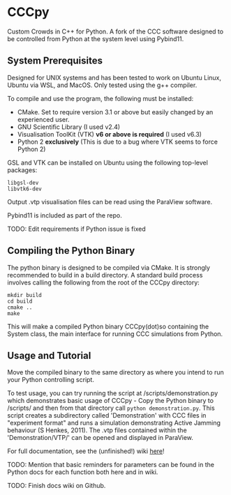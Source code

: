 # CCCpy
Custom Crowds in C++ for Python. A fork of the CCC software designed to be controlled from Python at the system level using Pybind11.

## System Prerequisites
Designed for UNIX systems and has been tested to work on Ubuntu Linux, Ubuntu via WSL, and MacOS. Only tested using the g++ compiler. 

To compile and use the program, the following must be installed:
- CMake. Set to require version 3.1 or above but easily changed by an experienced user.
- GNU Scientific Library (I used v2.4)
- Visualisation ToolKit (VTK) **v6 or above is required** (I used v6.3)
- Python 2 **exclusively** (This is due to a bug where VTK seems to force Python 2) 

GSL and VTK can be installed on Ubuntu using the following top-level packages:
```
libgsl-dev
libvtk6-dev
```
Output .vtp visualisation files can be read using the ParaView software.

Pybind11 is included as part of the repo. 

TODO: Edit requirements if Python issue is fixed

## Compiling the Python Binary 
The python binary is designed to be compiled via CMake. It is strongly recommended to build in a build directory. A standard build process involves calling the following from the root of the CCCpy directory:
```
mkdir build
cd build
cmake ..
make
```
This will make a compiled Python binary CCCpy(dot)so containing the System class, the main interface for running CCC simulations from Python. 

## Usage and Tutorial
Move the compiled binary to the same directory as where you intend to run your Python controlling script. 

To test usage, you can try running the script at /scripts/demonstration.py which demonstrates basic usage of CCCpy - Copy the Python binary to /scripts/ and then from that directory call ``python demonstration.py``. This script creates a subdirectory called 'Demonstration' with CCC files in "experiment format" and runs a simulation demonstrating Active Jamming behaviour (S Henkes, 2011). The .vtp files contained within the 'Demonstration/VTP/' can be opened and displayed in ParaView. 

For full documentation, see the (unfinished!) wiki [here](https://github.com/T-Kozhukhov/CCCpy/wiki)!

TODO: Mention that basic reminders for parameters can be found in the Python docs for each function both here and in wiki. 

TODO: Finish docs wiki on Github.
